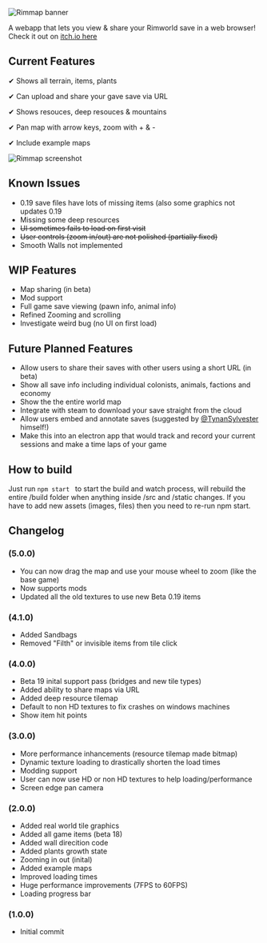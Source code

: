 ![Rimmap banner](https://github.com/jamessimo/RimMap/blob/master/banner.png?raw=true)

A webapp that lets you view & share your Rimworld save in a web browser! Check it out on [itch.io here](http://jamessimo.itch.io/rimmap) 

## Current Features

✔ Shows all terrain, items, plants

✔ Can upload and share your gave save via URL

✔ Shows resouces, deep resouces & mountains

✔ Pan map with arrow keys, zoom with + & -

✔ Include example maps

![Rimmap screenshot](https://github.com/jamessimo/RimMap/blob/master/screenshots/Screenshot1_v4-1.png?raw=true)

## Known Issues
* 0.19 save files have lots of missing items (also some graphics not updates 0.19
* Missing some deep resources
* ~~UI sometimes fails to load on first visit~~
* ~~User controls (zoom in/out) are not polished (partially fixed)~~
* Smooth Walls not implemented 

## WIP Features
* Map sharing (in beta)
* Mod support
* Full game save viewing (pawn info, animal info)
* Refined Zooming and scrolling
* Investigate weird bug (no UI on first load)

## Future Planned Features
* Allow users to share their saves with other users using a short URL  (in beta)
* Show all save info including individual colonists, animals, factions and economy 
* Show the the entire world map
* Integrate with steam to download your save straight from the cloud
* Allow users embed and annotate saves (suggested by [@TynanSylvester](http://twitter.com/TynanSylvester/status/970936653517701120) himself!)
* Make this into an electron app that would track and record your current sessions and make a time laps of your game

## How to build
Just run
```npm start ``` 
to start the build and watch process, will rebuild the entire /build folder when anything inside /src and /static changes. If you have to add new assets (images, files) then you need to re-run npm start.

## Changelog 

### (5.0.0)
* You can now drag the map and use your mouse wheel to zoom (like the base game)
* Now supports mods
* Updated all the old textures to use new Beta 0.19 items 

### (4.1.0)
* Added Sandbags
* Removed "Filth" or invisible items from tile click 

### (4.0.0)
* Beta 19 inital support pass (bridges and new tile types)
* Added ability to share maps via URL
* Added deep resource tilemap
* Default to non HD textures to fix crashes on windows machines
* Show item hit points 

### (3.0.0)
* More performance inhancements (resource tilemap made bitmap)
* Dynamic texture loading to drastically shorten the load times
* Modding support
* User can now use HD or non HD textures to help loading/performance 
* Screen edge pan camera

### (2.0.0)
* Added real world tile graphics
* Added all game items (beta 18)
* Added wall direcition code
* Added plants growth state
* Zooming in out (inital)
* Added example maps
* Improved loading times
* Huge performance improvements (7FPS to 60FPS)
* Loading progress bar

### (1.0.0)
* Initial commit
